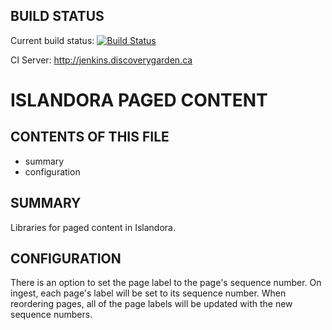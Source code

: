 BUILD STATUS
------------
Current build status:
[![Build Status](https://travis-ci.org/Islandora/islandora_paged_content.png?branch=7.x)](https://travis-ci.org/Islandora/islandora_paged_content)

CI Server:
http://jenkins.discoverygarden.ca

ISLANDORA PAGED CONTENT
==================

CONTENTS OF THIS FILE
---------------------

 * summary
 * configuration

SUMMARY
-------

Libraries for paged content in Islandora.

CONFIGURATION
-------------

There is an option to set the page label to the page's sequence number.
On ingest, each page's label will be set to its sequence number.  When 
reordering pages, all of the page labels will be updated with the new sequence 
numbers.